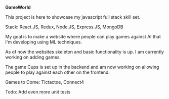 **GameWorld**

This project is here to showcase my javascript full stack skill set. 

Stack: React.JS, Redux, Node.JS, Express.JS, MongoDB

My goal is to make a website where people can play games against AI that I'm developing using ML techniques.

As of now the websites skeleton and basic functionality is up. I am currently working on adding games.

The game Cups is set up in the backend and am now working on allowing people to play against each other on the frontend.

Games to Come: Tictactoe, Connect4

Todo: Add even more unit tests
